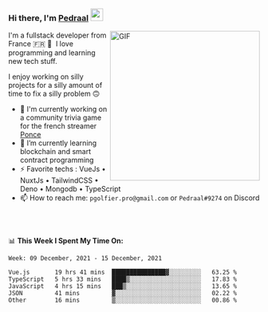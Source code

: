 ### Hi there, I'm <a href="https://pedraal.dev" target="_blank">Pedraal</a> <img src="https://media.giphy.com/media/hvRJCLFzcasrR4ia7z/giphy.gif" width="25px">
<img align="right" alt="GIF" src="https://pedraal.dev/avatar.png" width="300" height="300" />

I'm a fullstack developer from France 🇫🇷 🥖 &nbsp;I love programming and learning new
tech stuff.

I enjoy working on silly projects for a silly amount of time to fix a silly problem 🙃

- 🔭  I'm currently working on a community trivia game for the french streamer <a href="https://twitch.tv/ponce" target="_blank">Ponce</a>
- 🌱 I’m currently learning blockchain and smart contract programming
- ⚡ Favorite techs : VueJs &bull; NuxtJs &bull; TailwindCSS &bull; Deno &bull; Mongodb &bull; TypeScript
- 📫 How to reach me: `pgolfier.pro@gmail.com` or `Pedraal#9274` on Discord

<br>
<br>

📊 **This Week I Spent My Time On:**
<!--START_SECTION:waka-->
```text
Week: 09 December, 2021 - 15 December, 2021

Vue.js       19 hrs 41 mins  ███████████████▓░░░░░░░░░   63.25 % 
TypeScript   5 hrs 33 mins   ████▒░░░░░░░░░░░░░░░░░░░░   17.83 % 
JavaScript   4 hrs 15 mins   ███▒░░░░░░░░░░░░░░░░░░░░░   13.65 % 
JSON         41 mins         ▓░░░░░░░░░░░░░░░░░░░░░░░░   02.22 % 
Other        16 mins         ▒░░░░░░░░░░░░░░░░░░░░░░░░   00.86 % 
```
<!--END_SECTION:waka-->
